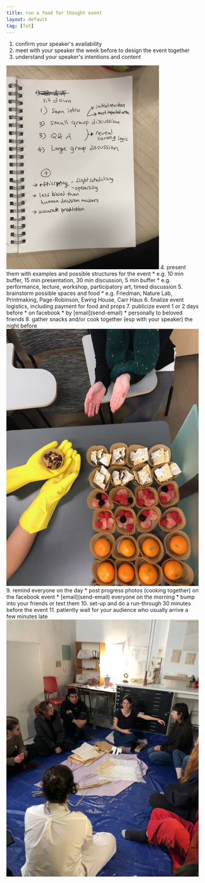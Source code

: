 ```yaml
---
title: run a food for thought event
layout: default
tag: [fot]
---
```

1. confirm your speaker's availability
2. meet with  your speaker the week before to design the event together  
3. understand your  speaker's intentions and content
<img src="../assets/images/run-fot1.jpg">
4. present them with examples and possible structures for the event
	* e.g. 10 min buffer, 15 min presentation, 30 min discussion, 5 min buffer
	* e.g. performance, lecture, workshop, participatory art, timed discussion
5. brainstorm possible spaces and food
	* e.g. Friedman, Nature Lab, Printmaking, Page-Robinson, Ewing House, Carr Haus
6. finalize event logistics, including payment for food and props
7. publicize event 1 or 2 days before
	* on facebook
	* by [email](send-email) 
	* personally to beloved friends
8. gather snacks and/or cook together (esp with your speaker) the night before
<img src="../assets/images/run-fot3.jpg">
9. remind everyone on the day
	* post progress photos (cooking together) on the facebook event
	* [email](send-email) everyone on the morning
	* bump into your friends or text them
10. set-up and do a run-through 30 minutes before the event
11. patiently wait for your audience who usually arrive a few minutes late
<img src="../assets/images/run-fot2.jpg">
